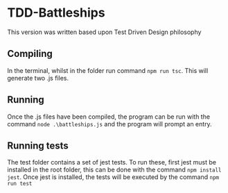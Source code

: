 # TDD-Battleships
This version was written based upon Test Driven Design philosophy

## Compiling
In the terminal, whilst in the folder run command `npm run tsc`. This will generate two .js files.

## Running
Once the .js files have been compiled, the program can be run with the command `node .\battleships.js` and the program will prompt an entry.

## Running tests
The test folder contains a set of jest tests. To run these, first jest must be installed in the root folder, this can be done with the command `npm install jest`. Once jest is installed, the tests will be executed by the command `npm run test`
